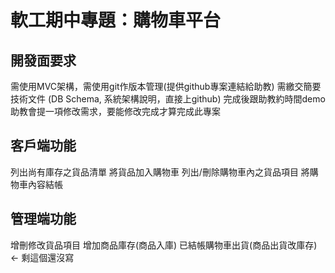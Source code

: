 # 軟工期中專題：購物車平台
## 開發面要求
需使用MVC架構，需使用git作版本管理(提供github專案連結給助教)
需繳交簡要技術文件 (DB Schema, 系統架構說明，直接上github)
完成後跟助教約時間demo
助教會提一項修改需求，要能修改完成才算完成此專案
## 客戶端功能
列出尚有庫存之貨品清單
將貨品加入購物車
列出/刪除購物車內之貨品項目
將購物車內容結帳
## 管理端功能
增刪修改貨品項目
增加商品庫存(商品入庫)
已結帳購物車出貨(商品出貨改庫存)  <- 剩這個還沒寫



